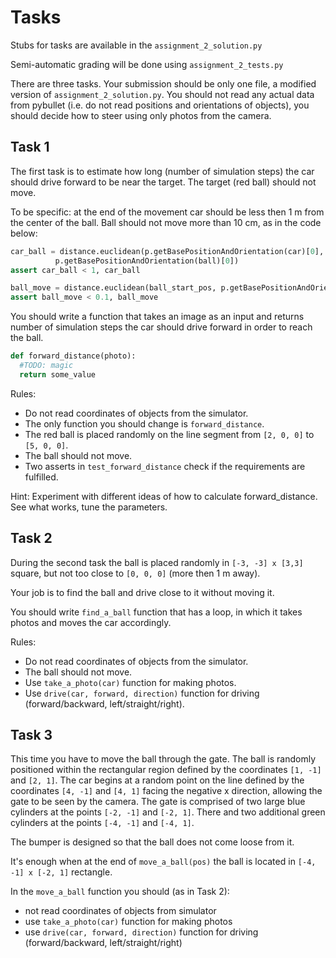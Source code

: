 # Tasks

Stubs for tasks are available in the `assignment_2_solution.py`

Semi-automatic grading will be done using `assignment_2_tests.py`

There are three tasks. Your submission should be only one file, a modified version of `assignment_2_solution.py`. You should not read any actual data from pybullet (i.e. do not read positions and orientations of objects), you should decide how to steer using only photos from the camera.

## Task 1

The first task is to estimate how long (number of simulation steps) the car should drive forward to be near the target. The target (red ball) should not move.

To be specific: at the end of the movement car should be less then 1 m from the center of the ball. Ball should not move more than 10 cm, as in the code below:

```python
car_ball = distance.euclidean(p.getBasePositionAndOrientation(car)[0],
          p.getBasePositionAndOrientation(ball)[0])
assert car_ball < 1, car_ball

ball_move = distance.euclidean(ball_start_pos, p.getBasePositionAndOrientation(ball)[0])
assert ball_move < 0.1, ball_move
```

You should write a function that takes an image as an input and returns number of simulation steps the car should drive forward in order to reach the ball.

```python
def forward_distance(photo):
  #TODO: magic
  return some_value
```

Rules:

- Do not read coordinates of objects from the simulator.
- The only function you should change is `forward_distance`.
- The red ball is placed randomly on the line segment from `[2, 0, 0]` to `[5, 0, 0]`.
- The ball should not move.
- Two asserts in `test_forward_distance` check if the requirements are fulfilled.

Hint: Experiment with different ideas of how to calculate forward_distance. See what works, tune the parameters.

## Task 2

During the second task the ball is placed randomly in `[-3, -3] x [3,3]` square, but not too close to `[0, 0, 0]` (more then 1 m away).

Your job is to find the ball and drive close to it without moving it.

You should write `find_a_ball` function that has a loop, in which it takes photos and moves the car accordingly.

Rules:

- Do not read coordinates of objects from the simulator.
- The ball should not move.
- Use `take_a_photo(car)` function for making photos.
- Use `drive(car, forward, direction)` function for driving (forward/backward, left/straight/right).

## Task 3

This time you have to move the ball through the gate. The ball is randomly positioned within the rectangular region defined by the coordinates `[1, -1]` and `[2, 1]`. The car begins at a random point on the line defined by the coordinates `[4, -1]` and `[4, 1]` facing the negative x direction, allowing the gate to be seen by the camera. The gate is comprised of two large blue cylinders at the points `[-2, -1]` and `[-2, 1]`. There and two additional green cylinders at the points `[-4, -1]` and `[-4, 1]`.

The bumper is designed so that the ball does not come loose from it.

It's enough when at the end of `move_a_ball(pos)` the ball is located in `[-4, -1] x [-2, 1]` rectangle.

In the `move_a_ball` function you should (as in Task 2):

- not read coordinates of objects from simulator
- use `take_a_photo(car)` function for making photos
- use `drive(car, forward, direction)` function for driving (forward/backward, left/straight/right)
